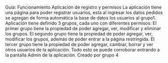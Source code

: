 Guía: Funcionamiento Aplicación de registro y permisos
La aplicación tiene una página para poder registrar usuarios, esta al ingresar los datos pedidos se agregan de forma automática la base de datos los usuarios al grupo1.
Aplicación tiene definido 3 grupos, cada uno con diferentes permisos:
El primer grupo tiene la propiedad de poder agregar, ver, modificar y eliminar los grupos.
El segundo grupo tiene la propiedad de poder agregar, ver, modificar los grupos, además de poder entrar a la página restringida.
El tercer grupo tiene la propiedad de poder agregar, cambiar, borrar y ver otros usuarios de la aplicación.
Todo esto se puede corroborar entrando a la pantalla Admin de la aplicación.
Creado por grupo 4

